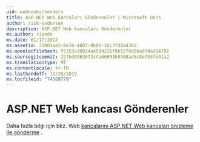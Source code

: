 ```yaml
---
uid: webhooks/senders
title: ASP.NET Web kancaları Gönderenler | Microsoft Docs
author: rick-anderson
description: ASP.NET Web kancaları Gönderenler
ms.author: riande
ms.date: 01/17/2012
ms.assetid: 33001ae2-8e1b-4807-8b02-16c7fd8ad38d
ms.openlocfilehash: f5253a30024ae509221f0b5270d5bad74a214701
ms.sourcegitcommit: 22fbd8863672c4ad6693b8388ad5c8e753fb41a2
ms.translationtype: MT
ms.contentlocale: tr-TR
ms.lasthandoff: 11/28/2019
ms.locfileid: "74569779"
---
```

# <a name="aspnet-webhook-senders"></a>ASP.NET Web kancası Gönderenler

Daha fazla bilgi için bkz. Web [kancalarını ASP.NET Web kancaları önizleme Ile gönderme](https://blogs.msdn.com/b/webdev/archive/2015/09/15/sending-webhooks-with-asp-net-webhooks-preview.aspx) .
